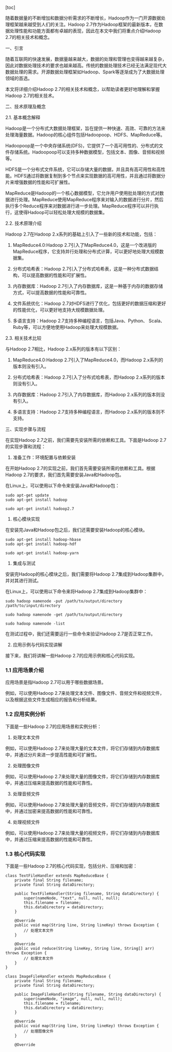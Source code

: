 
[toc]                    
                
                
随着数据量的不断增加和数据分析需求的不断增长，Hadoop作为一门开源数据处理框架越来越受到人们的关注。Hadoop 2.7作为Hadoop框架的最新版本，在数据处理性能和功能方面都有卓越的表现，因此在本文中我们将重点介绍Hadoop 2.7的相关技术和概念。

一、引言

随着互联网的快速发展，数据量越来越大，数据的处理和管理也变得越来越复杂，因此对数据处理技术的要求也越来越高。传统的数据处理技术已经无法满足现代大数据处理的需求。开源数据处理框架如Hadoop、Spark等逐渐成为了大数据处理领域的首选。

本文将详细介绍Hadoop 2.7的相关技术和概念，以帮助读者更好地理解和掌握Hadoop 2.7的相关技术。

二、技术原理及概念

2.1. 基本概念解释

Hadoop是一个分布式大数据处理框架，旨在提供一种快速、高效、可靠的方法来处理海量数据。Hadoop的核心组件包括Hadoopoop、HDFS、MapReduce等。

Hadoopoop是一个中央存储系统(DFS)，它提供了一个高可用性的、分布式的文件存储系统。Hadoopoop可以支持多种数据模型，包括文本、图像、音频和视频等。

HDFS是一个分布式文件系统，它可以存储大量的数据，并且具有高可用性和高性能。HDFS通过将数据复制到多个节点来实现数据的高可用性，并且通过将数据分片来增强数据的性能和可扩展性。

MapReduce是Hadoop的一个核心数据模型，它允许用户使用批处理的方式对数据进行处理。MapReduce使用MapReduce程序来对输入的数据进行分片，然后执行多个Reduce程序来对数据进行进一步处理。MapReduce程序可以并行执行，这使得Hadoop可以轻松处理大规模的数据集。

2.2. 技术原理介绍

Hadoop 2.7在Hadoop 2.x系列的基础上引入了一些新的技术和功能，包括：

1. MapReduce4.0:Hadoop 2.7引入了MapReduce4.0，这是一个改进版的MapReduce程序，它支持并行处理和分布式计算，可以更好地处理大规模数据集。

2. 分布式哈希表：Hadoop 2.7引入了分布式哈希表，这是一种分布式数据结构，可以提高数据的性能和可扩展性。

3. 内存数据库：Hadoop 2.7引入了内存数据库，这是一种基于内存的数据存储方式，可以提高数据的性能和可靠性。

4. 文件系统优化：Hadoop 2.7对HDFS进行了优化，包括更好的数据压缩和更好的性能优化，可以更好地支持大规模数据处理。

5. 多语言支持：Hadoop 2.7支持多种编程语言，包括Java、Python、 Scala、 Ruby等，可以方便地使用Hadoop来处理大规模数据。

2.3. 相关技术比较

与Hadoop 2.7相比，Hadoop 2.x系列的版本有以下区别：

1. MapReduce4.0:Hadoop 2.7引入了MapReduce4.0，而Hadoop 2.x系列的版本则没有引入。

2. 分布式哈希表：Hadoop 2.7引入了分布式哈希表，而Hadoop 2.x系列的版本则没有引入。

3. 内存数据库：Hadoop 2.7引入了内存数据库，而Hadoop 2.x系列的版本则没有引入。

4. 多语言支持：Hadoop 2.7支持多种编程语言，而Hadoop 2.x系列的版本则不支持。

三、实现步骤与流程

在实现Hadoop 2.7之前，我们需要先安装所需的依赖和工具。下面是Hadoop 2.7的实现步骤和流程：

1. 准备工作：环境配置与依赖安装

在开始Hadoop 2.7的实现之前，我们首先需要安装所需的依赖和工具。根据Hadoop 2.7的要求，我们首先需要安装Java和Hadoop包。

在Linux上，可以使用以下命令来安装Java和Hadoop包：

```
sudo apt-get update
sudo apt-get install hadoop
```

```
sudo apt-get install hadoop2.7
```

1. 核心模块实现

在安装完Java和Hadoop包之后，我们还需要安装Hadoop的核心模块。

```
sudo apt-get install hadoop-hbase
sudo apt-get install hadoop-hdf
```

```
sudo apt-get install hadoop-yarn
```

1. 集成与测试

安装完Hadoop的核心模块之后，我们需要将Hadoop 2.7集成到Hadoop集群中，并对其进行测试。

在Linux上，可以使用以下命令来将Hadoop 2.7集成到Hadoop集群中：

```
sudo hadoop namenode -put /path/to/output/directory /path/to/input/directory
```

```
sudo hadoop namenode -get /path/to/output/directory
```

```
sudo hadoop namenode -list
```

在测试过程中，我们还需要运行一些命令来验证Hadoop 2.7是否正常工作。

2. 应用示例与代码实现讲解

接下来，我们将讲解一些Hadoop 2.7的应用示例和核心代码实现。

### 1.1 应用场景介绍

应用场景是指Hadoop 2.7可以用于哪些数据场景。

例如，可以使用Hadoop 2.7来处理文本文件、图像文件、音频文件和视频文件，以及根据这些文件生成相应的报告和分析结果。

### 1.2 应用实例分析

下面是一些Hadoop 2.7的应用场景和实例分析：

1. 处理文本文件

例如，可以使用Hadoop 2.7来处理大量的文本文件，将它们存储到内存数据库中，并通过分片来进一步提高性能和可扩展性。

2. 处理图像文件

例如，可以使用Hadoop 2.7来处理大量的图像文件，将它们存储到内存数据库中，并通过压缩来提高数据的性能和可靠性。

3. 处理音频文件

例如，可以使用Hadoop 2.7来处理大量的音频文件，将它们存储到内存数据库中，并通过加密来提高数据的性能和可靠性。

4. 处理视频文件

例如，可以使用Hadoop 2.7来处理大量的视频文件，将它们存储到内存数据库中，并通过压缩来提高数据的性能和可靠性。

### 1.3 核心代码实现

下面是一些Hadoop 2.7的核心代码实现，包括分片、压缩和加密：

```
class TextFileHandler extends MapReduceBase {
    private final String filename;
    private final String dataDirectory;

    public TextFileHandler(String filename, String dataDirectory) {
        super(nameNode, "text", null, null, null);
        this.filename = filename;
        this.dataDirectory = dataDirectory;
    }

    @Override
    public void map(String line, String lineKey) throws Exception {
        // 处理文本文件
    }

    @Override
    public void reduce(String lineKey, String line, String[] arr) throws Exception {
        // 处理文本文件
    }
}
```

```
class ImageFileHandler extends MapReduceBase {
    private final String filename;
    private final String dataDirectory;

    public ImageFileHandler(String filename, String dataDirectory) {
        super(nameNode, "image", null, null, null);
        this.filename = filename;
        this.dataDirectory = dataDirectory;
    }

    @Override
    public void map(String line, String lineKey) throws Exception {
        // 处理图像文件
    }

    @Override

